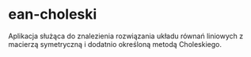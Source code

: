 ean-choleski
============

Aplikacja służąca do znalezienia rozwiązania układu równań liniowych z macierzą symetryczną i dodatnio określoną metodą Choleskiego.
